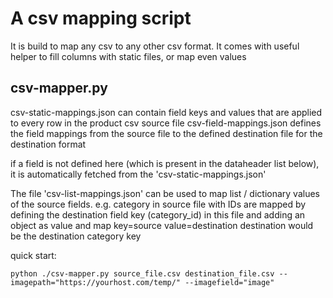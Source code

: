 # A csv mapping script

It is build to map any csv to any other
csv format. It comes with useful helper to
fill columns with static files, or map even 
values

## csv-mapper.py

csv-static-mappings.json can contain field keys and values that are
applied to every row in the product csv source file
csv-field-mappings.json defines the field mappings from the source
file to the defined destination file for the destination format

if a field is not defined here (which is present in the dataheader list
below), it is automatically fetched from the 'csv-static-mappings.json'

The file 'csv-list-mappings.json' can be used to map list / dictionary 
values of the source fields. e.g. category in source file with IDs
are mapped by defining the destination field key (category_id) in this 
file and adding an object as value and map key=source value=destination
destination would be the destination category key

quick start:
```
python ./csv-mapper.py source_file.csv destination_file.csv --imagepath="https://yourhost.com/temp/" --imagefield="image"
```